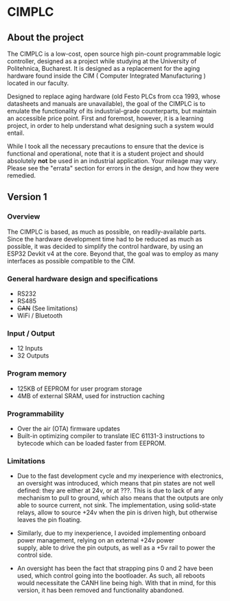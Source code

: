 # CIMPLC

<!--CIMPLC-HardwareDocs adds this topic when you create a new documentation project.
You can use it as a sandbox to play with CIMPLC-HardwareDocs features, and remove it from the TOC when you don't need it anymore.-->

## About the project
The CIMPLC is a low-cost, open source high pin-count programmable logic controller, designed as a project while
studying at the University of Politehnica, Bucharest. It is designed as a replacement for the aging hardware found
inside the CIM ( Computer Integrated Manufacturing ) located in our faculty.

Designed to replace aging hardware (old Festo PLCs from cca 1993, whose datasheets and manuals are unavailable), the
goal of the CIMPLC is to emulate the functionality of its industrial-grade counterparts, but maintain an accessible
price point. First and foremost, however, it is a learning project, in order to help understand what designing such a
system would entail.

While I took all the necessary precautions to ensure that the device is functional and operational, note that it is a
student project and should absolutely **not** be used in an industrial application. Your mileage may vary. Please see
the "errata" section for errors in the design, and how they were remedied.

## Version 1
### Overview
The CIMPLC is based, as much as possible, on readily-available parts. Since the hardware development time had to be
reduced as much as possible, it was decided to simplify the control hardware, by using an ESP32 Devkit v4 at the core.
Beyond that, the goal was to employ as many interfaces as possible compatible to the CIM.
### General hardware design and specifications
- RS232
- RS485
- ~~CAN~~ (See limitations)
- WiFi / Bluetooth

### Input / Output
- 12 Inputs
- 32 Outputs

### Program memory
- 125KB of EEPROM for user program storage
- 4MB of external SRAM, used for instruction caching

### Programmability
- Over the air (OTA) firmware updates
- Built-in optimizing compiler to translate IEC 61131-3 instructions to bytecode which can be loaded faster from EEPROM.

### Limitations

- Due to the fast development cycle and my inexperience with electronics, an oversight was introduced, which means that
pin states are not well defined: they are either at 24v, or at ???. This is due to lack of any mechanism to pull to 
ground, which also means that the outputs are only able to source current, not sink. The implementation, using
solid-state relays, allow to source +24v when the pin is driven high, but otherwise leaves the pin floating.

- Similarly, due to my inexperience, I avoided implementing onboard power management, relying on an external +24v power\
supply, able to drive the pin outputs, as well as a +5v rail to power the control side.

- An oversight has been the fact that strapping pins 0 and 2 have been used, which control going into the bootloader.
As such, all reboots would necessitate the CANH line being high. With that in mind, for this version,
it has been removed and functionality abandoned.
